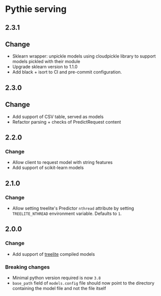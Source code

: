 # Pythie serving

## 2.3.1

## Change
* Sklearn wrapper: unpickle models using cloudpickle library to support models pickled with their module
* Upgrade sklearn version to 1.1.0
* Add black + isort to CI and pre-commit configuration.

## 2.3.0

## Change
* Add support of CSV table, served as models
* Refactor parsing + checks of PredictRequest content

## 2.2.0

### Change
* Allow client to request model with string features
* Add support of scikit-learn models

## 2.1.0

### Change
* Allow setting treelite's Predictor `nthread` attribute by setting `TREELITE_NTHREAD` environment variable. Defaults to `1`.

## 2.0.0

### Change
* Add support of [treelite](https://treelite.readthedocs.io/en/latest/) compiled models

### Breaking changes
* Minimal python version required is now `3.8`
* `base_path` field of `models.config` file should now point to the directory containing the model file and not the file itself
